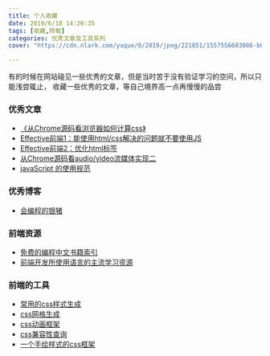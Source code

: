 ```yaml
---
title: 个人收藏
date: 2019/6/18 14:26:35
tags: [收藏,转载]
categories: 优秀文章及工具系列
cover: "https://cdn.nlark.com/yuque/0/2019/jpeg/221851/1557556603086-b002f720-c9b3-45eb-8baf-efdb7ae4c99c.jpeg"

---
```


有的时候在网站碰见一些优秀的文章，但是当时苦于没有验证学习的空间，所以只能浅尝辄止，
收藏一些优秀的文章，等自己境界高一点再慢慢的品尝
<!--more-->

### 优秀文章
 - [《从Chrome源码看浏览器如何计算css》](https://nextfe.com/how-chrome-compute-css/)
 - [Effective前端1：能使用html/css解决的问题就不要使用JS](https://www.yinchengli.com/2016/09/17/using-html-css-instead-of-js/)
 - [Effective前端2：优化html标签](https://www.yinchengli.com/2016/09/25/make-the-best-of-html-label/)
 - [从Chrome源码看audio/video流媒体实现二](https://www.yinchengli.com/2018/08/12/chrome-media-stream-2/)
 - [javaScript 的使用规范](https://github.com/lin-123/javascript)

### 优秀博客
 - [会编程的银猪](https://www.yinchengli.com/)

### 前端资源
 - [免费的编程中文书籍索引](https://github.com/justjavac/free-programming-books-zh_CN#web)
 - [前端开发所使用语言的主流学习资源](https://github.com/icepy/Front-End-Develop-Guide)

### 前端的工具 
  - [常用的css样式生成](https://qishaoxuan.github.io/css_tricks/)
  - [css网格生成](https://cssgrid-generator.netlify.com/)
  - [css动画框架](https://daneden.github.io/animate.css/)
  - [css兼容性查询](https://caniuse.com/)
  - [一个手绘样式的css框架](https://www.getpapercss.com/")